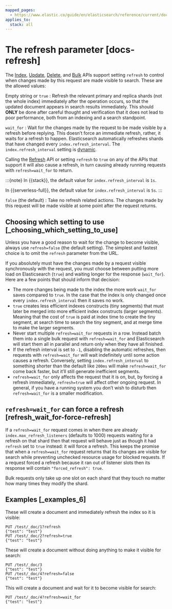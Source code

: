 ```yaml
---
mapped_pages:
  - https://www.elastic.co/guide/en/elasticsearch/reference/current/docs-refresh.html
applies_to:
  stack: all
---
```


# The refresh parameter [docs-refresh]

The [Index](https://www.elastic.co/docs/api/doc/elasticsearch/operation/operation-create), [Update](https://www.elastic.co/docs/api/doc/elasticsearch/operation/operation-update), [Delete](https://www.elastic.co/docs/api/doc/elasticsearch/operation/operation-delete), and [Bulk](https://www.elastic.co/docs/api/doc/elasticsearch/operation/operation-bulk) APIs support setting `refresh` to control when changes made by this request are made visible to search. These are the allowed values:

Empty string or `true`
:   Refresh the relevant primary and replica shards (not the whole index) immediately after the operation occurs, so that the updated document appears in search results immediately. This should **ONLY** be done after careful thought and verification that it does not lead to poor performance, both from an indexing and a search standpoint.

`wait_for`
:   Wait for the changes made by the request to be made visible by a refresh before replying. This doesn’t force an immediate refresh, rather, it waits for a refresh to happen. Elasticsearch automatically refreshes shards that have changed every `index.refresh_interval`. The `index.refresh_interval` setting is [dynamic](/reference/elasticsearch/index-settings/index.md). 

Calling the [Refresh](https://www.elastic.co/docs/api/doc/elasticsearch/operation/operation-indices-refresh) API or setting `refresh` to `true` on any of the APIs that support it will also cause a refresh, in turn causing already running requests with `refresh=wait_for` to return.

:::{note}
In {{stack}}, the default value for `index.refresh_interval` is `1s`.

In {{serverless-full}}, the default value for `index.refresh_interval` is `5s`.
:::

`false` (the default)
:   Take no refresh related actions. The changes made by this request will be made visible at some point after the request returns.


## Choosing which setting to use [_choosing_which_setting_to_use]

Unless you have a good reason to wait for the change to become visible, always use `refresh=false` (the default setting). The simplest and fastest choice is to omit the `refresh` parameter from the URL.

If you absolutely must have the changes made by a request visible synchronously with the request, you must choose between putting more load on Elasticsearch (`true`) and waiting longer for the response (`wait_for`). Here are a few points that should inform that decision:

* The more changes being made to the index the more work `wait_for` saves compared to `true`. In the case that the index is only changed once every `index.refresh_interval` then it saves no work.
* `true` creates less efficient indexes constructs (tiny segments) that must later be merged into more efficient index constructs (larger segments). Meaning that the cost of `true` is paid at index time to create the tiny segment, at search time to search the tiny segment, and at merge time to make the larger segments.
* Never start multiple `refresh=wait_for` requests in a row. Instead batch them into a single bulk request with `refresh=wait_for` and Elasticsearch will start them all in parallel and return only when they have all finished.
* If the refresh interval is set to `-1`, disabling the automatic refreshes, then requests with `refresh=wait_for` will wait indefinitely until some action causes a refresh. Conversely, setting `index.refresh_interval` to something shorter than the default like `200ms` will make `refresh=wait_for` come back faster, but it’ll still generate inefficient segments.
* `refresh=wait_for` only affects the request that it is on, but, by forcing a refresh immediately, `refresh=true` will affect other ongoing request. In general, if you have a running system you don’t wish to disturb then `refresh=wait_for` is a smaller modification.


## `refresh=wait_for` can force a refresh [refresh_wait_for-force-refresh]

If a `refresh=wait_for` request comes in when there are already `index.max_refresh_listeners` (defaults to 1000) requests waiting for a refresh on that shard then that request will behave just as though it had `refresh` set to `true` instead: it will force a refresh. This keeps the promise that when a `refresh=wait_for` request returns that its changes are visible for search while preventing unchecked resource usage for blocked requests. If a request forced a refresh because it ran out of listener slots then its response will contain `"forced_refresh": true`.

Bulk requests only take up one slot on each shard that they touch no matter how many times they modify the shard.


## Examples [_examples_6]

These will create a document and immediately refresh the index so it is visible:

```console
PUT /test/_doc/1?refresh
{"test": "test"}
PUT /test/_doc/2?refresh=true
{"test": "test"}
```

These will create a document without doing anything to make it visible for search:

```console
PUT /test/_doc/3
{"test": "test"}
PUT /test/_doc/4?refresh=false
{"test": "test"}
```

This will create a document and wait for it to become visible for search:

```console
PUT /test/_doc/4?refresh=wait_for
{"test": "test"}
```


